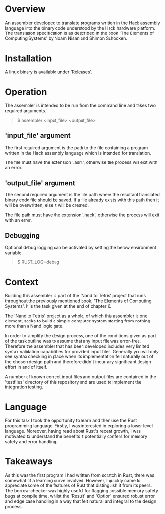 # Overview

An assembler developed to translate programs written in the Hack assembly language into the binary code understood by the Hack hardware platform.  The translation specification is as described in the book 'The Elements of Computing Systems' by Noam Nisan and Shimon Schocken.

# Installation

A linux binary is available under 'Releases'.

# Operation

The assembler is intended to be run from the command line and takes two required arguments.

> $ assembler <input_file> <output_file>

## 'input_file' argument

The first required argument is the path to the file containing a program written in the Hack assembly language which is intended for translation.

The file must have the extension '.asm', otherwise the process will exit with an error.

## 'output_file' argument

The second required argument is the file path where the resultant translated binary code file should be saved.  If a file already exists with this path then it will be overwritten, else it will be created.

The file path must have the extension '.hack', otherwise the process will exit with an error.

## Debugging

Optional debug logging can be activated by setting the below environment variable.

> $ RUST_LOG=debug

# Context

Building this assembler is part of the 'Nand to Tetris' project that runs throughout the previously mentioned book, 'The Elements of Computing Systems'.  It is the task given at the end of chapter 6.

The 'Nand to Tetris' project as a whole, of which this assembler is one element, seeks to build a simple computer system starting from nothing more than a Nand logic gate.

In order to simplify the design process, one of the conditions given as part of the task outline was to assume that any input file was error-free.  Therefore the assembler that has been developed includes very limited syntax validation capabilities for provided input files.  Generally you will only see syntax checking in place when its implementation fell naturally out of the chosen design path and therefore didn't incur any significant design effort in and of itself.

A number of known correct input files and output files are contained in the 'testfiles' directory of this repository and are used to implement the integration testing.

# Language

For this task I took the opportunity to learn and then use the Rust programming language.  Firstly, I was interested in exploring a lower level language.  Moreover, having read about Rust's recent growth, I was motivated to understand the benefits it potentially confers for memory safety and error handling.

# Takeaways

As this was the first program I had written from scratch in Rust, there was somewhat of a learning curve involved.  However, I quickly came to appreciate some of the features of Rust that distinguish it from its peers.  The borrow-checker was highly useful for flagging possible memory safety bugs at compile time, whilst the 'Result' and 'Option' ensured robust error and edge case handling in a way that felt natural and integral to the design process.
